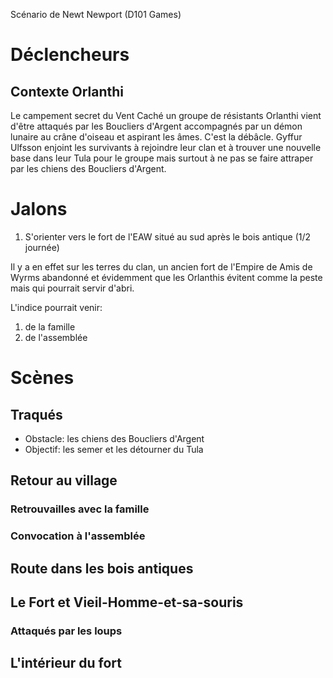 Scénario de Newt Newport (D101 Games)

# Déclencheurs

## Contexte Orlanthi 

Le campement secret du Vent Caché un groupe de résistants Orlanthi vient d'être attaqués par les Boucliers d'Argent accompagnés par un démon lunaire au crâne d'oiseau et aspirant les âmes. C'est la débâcle. Gyffur Ulfsson enjoint les survivants à rejoindre leur clan et à trouver une nouvelle base dans leur Tula pour le groupe mais surtout à ne pas se faire attraper par les chiens des Boucliers d'Argent. 

# Jalons

1. S'orienter vers le fort de l'EAW situé au sud après le bois antique (1/2 journée)

Il y a en effet sur les terres du clan, un ancien fort de l'Empire de Amis de Wyrms abandonné et évidemment que les Orlanthis évitent comme la peste mais qui pourrait servir d'abri. 

L'indice pourrait venir: 
1. de la famille 
2. de l'assemblée 

# Scènes 

## Traqués 

* Obstacle: les chiens des Boucliers d'Argent 
* Objectif: les semer et les détourner du Tula 

## Retour au village 

### Retrouvailles avec la famille 

### Convocation à l'assemblée 

## Route dans les bois antiques  

## Le Fort et Vieil-Homme-et-sa-souris 

### Attaqués par les loups 

## L'intérieur du fort 





